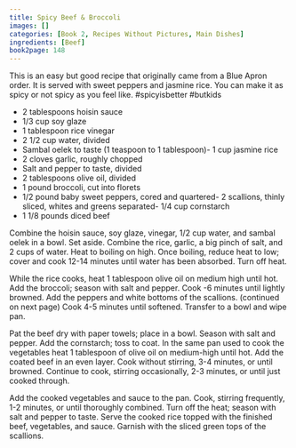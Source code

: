 ```yaml
---
title: Spicy Beef & Broccoli
images: []
categories: [Book 2, Recipes Without Pictures, Main Dishes]
ingredients: [Beef]
book2page: 148
---
```


This is an easy but good recipe that originally came from a Blue Apron order. It is served with sweet peppers and jasmine rice. You can make it as spicy or not spicy as you feel like. #spicyisbetter #butkids 

- 2 tablespoons hoisin sauce
- 1/3 cup soy glaze
- 1 tablespoon rice vinegar
- 2 1/2 cup water, divided
- Sambal oelek to taste (1 teaspoon to 1 tablespoon)- 1 cup jasmine rice
- 2 cloves garlic, roughly chopped
- Salt and pepper to taste, divided
- 2 tablespoons olive oil, divided
- 1 pound broccoli, cut into florets
- 1/2 pound baby sweet peppers, cored and quartered- 2 scallions, thinly sliced, whites and greens separated- 1/4 cup cornstarch
- 1 1/8 pounds diced beef

Combine the hoisin sauce, soy glaze, vinegar, 1/2 cup water, and sambal oelek in a bowl. Set aside. Combine the rice, garlic, a big pinch of salt, and 2 cups of water. Heat to boiling on high. Once boiling, reduce heat to low; cover and cook 12-14 minutes until water has been absorbed. Turn off heat. 

While the rice cooks, heat 1 tablespoon olive oil on medium high until hot. Add the broccoli; season with salt and pepper. Cook -6 minutes until lightly browned. Add the peppers and white bottoms of the scallions. (continued on next page)
Cook 4-5 minutes until softened. Transfer to a bowl and wipe pan. 

Pat the beef dry with paper towels; place in a bowl. Season with salt and pepper. Add the cornstarch; toss to coat. In the same pan used to cook the vegetables heat 1 tablespoon of olive oil on medium-high until hot. Add the coated beef in an even layer. Cook without stirring, 3-4 minutes, or until browned. Continue to cook, stirring occasionally, 2-3 minutes, or until just cooked through. 

Add the cooked vegetables and sauce to the pan. Cook, stirring frequently, 1-2 minutes, or until thoroughly combined. Turn off the heat; season with salt and pepper to taste. Serve the cooked rice topped with the finished beef, vegetables, and sauce. Garnish with the sliced green tops of the scallions.